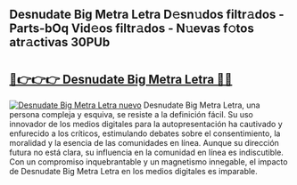 ## Desnudate Big Metra Letra D𝚎sn𝚞dos filtr𝚊dos - Parts-bOq Vid𝚎os filtr𝚊dos - N𝚞evas f𝚘tos atr𝚊ctivas 30PUb

# <h2><a href="http://mb8bia.tromn.icu/?c=Desnudate+Big+Metra+Letra">🔗👉👉👉 Desnudate Big Metra Letra 🔗🔗</a></h2>

[![Desnudate Big Metra Letra nuevo](https://i.imgur.com/pEAQMta.gif)](http://mb8bia.tromn.icu/?c=Desnudate+Big+Metra+Letra)
Desnudate Big Metra Letra, una persona compleja y esquiva, se resiste a la definición fácil. Su uso innovador de los medios digitales para la autopresentación ha cautivado y enfurecido a los críticos, estimulando debates sobre el consentimiento, la moralidad y la esencia de las comunidades en línea. Aunque su dirección futura no está clara, su influencia en la comunidad en línea es indiscutible. Con un compromiso inquebrantable y un magnetismo innegable, el impacto de Desnudate Big Metra Letra en los medios digitales es imparable.
